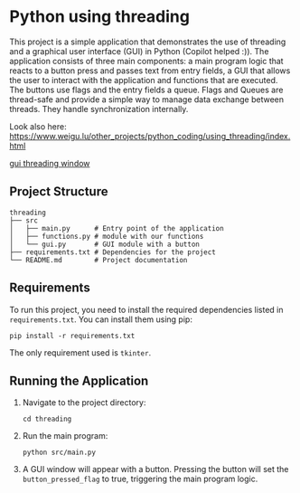# Python using threading

This project is a simple application that demonstrates the use of threading and a graphical user interface (GUI) in Python (Copilot helped :)). The application consists of three main components: a main program logic that reacts to a button press and passes text from entry fields, a GUI that allows the user to interact with the application and functions that are executed. The buttons use flags and the entry fields a queue. Flags and Queues are thread-safe and provide a simple way to manage data exchange between threads. They handle synchronization internally.

Look also here: <https://www.weigu.lu/other_projects/python_coding/using_threading/index.html>

[gui threading window](png/gui_threading_window_450.png "gui threading window")


## Project Structure

```
threading
├── src
│   ├── main.py      # Entry point of the application
│   ├── functions.py # module with our functions
│   └── gui.py       # GUI module with a button
├── requirements.txt # Dependencies for the project
└── README.md        # Project documentation
```

## Requirements

To run this project, you need to install the required dependencies listed in `requirements.txt`. You can install them using pip:

```
pip install -r requirements.txt
```

The only requirement used is `tkinter`.

## Running the Application

1. Navigate to the project directory:

   ```
   cd threading
   ```

2. Run the main program:

   ```
   python src/main.py
   ```

3. A GUI window will appear with a button. Pressing the button will set the `button_pressed_flag` to true, triggering the main program logic.